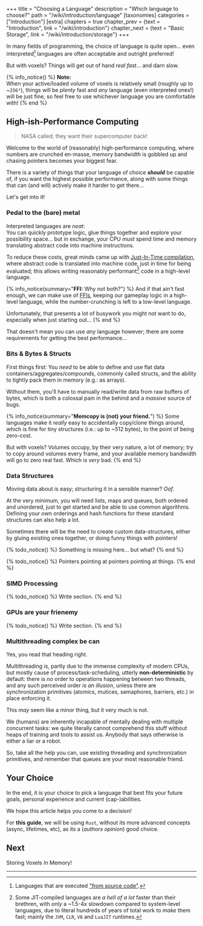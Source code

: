 +++
title = "Choosing a Language"
description = "Which language to choose?"
path = "/wiki/introduction/language"
[taxonomies]
categories = ["introduction"]
[extra]
chapters = true
chapter_prev = {text = "Introduction", link = "/wiki/introduction"}
chapter_next = {text = "Basic Storage", link = "/wiki/introduction/storage"}
+++

In many fields of programming, the choice of language is quite open... even interpreted[^interpreted] languages are often acceptable and outright preferred!

But with voxels? Things will get out of hand *real fast*... and darn slow.

<!-- more -->

{% info_notice() %}
**Note:**  
When your active/loaded volume of voxels is relatively small (roughly up to ~`256³`), things will be *plenty* fast and *any* language (even interpreted ones!) will be just fine, so feel free to use whichever language you are comfortable with!
{% end %}

## High-ish-Performance Computing

> NASA called; they want their supercomputer back!

Welcome to the world of (reasonably) high-performance computing,
where numbers are crunched en-masse, memory bandwidth is gobbled up
and chasing pointers becomes your biggest fear.

There is a variety of things that your language of choice ***should*** be capable of,
if you want the highest possible performance, along with some things that can
(and will) actively make it harder to get there...

Let's get into it!

### Pedal to the (bare) metal

Interpreted languages are *neat*:  
You can quickly prototype logic, glue things together and explore your possibility space...
but in exchange, your CPU *must* spend time and memory translating abstract code into machine instructions.

To reduce these costs, great minds came up with [Just-In-Time compilation](https://en.wikipedia.org/wiki/Just-in-time_compilation),
where abstract code is translated into machine code, just in time for being evaluated; this allows writing reasonably performant[^somejit] code in a high-level language.

{% info_notice(summary="**FFI:** Why not both?") %}
And if that ain't fast enough, we can make use of [FFIs](https://en.wikipedia.org/wiki/Foreign_function_interface),
keeping our gameplay logic in a high-level language, while the number-crunching is left to a low-level language.

Unfortunately, that presents a lot of busywork you might not want to do, especially when just starting out...
{% end %}

That doesn't mean you can use *any* language however;
there are some requirements for getting the best performance...

### Bits & Bytes & Structs

First things first: You *need* to be able to define and use flat data containers/aggregates/compounds,
commonly called structs, and the ability to tightly pack them in memory (e.g.: as arrays).

Without them, you'll have to manually read/write data from raw buffers of bytes,
which is both a colossal pain in the behind and a *massive* source of bugs.

{% info_notice(summary="**Memcopy is (not) your friend.**") %}
Some languages make it *really* easy to accidentally copy/clone things around,
which is fine for tiny structures (i.e.: up to ~512 bytes), to the point of being zero-cost.

But with voxels? Volumes occupy, by their very nature, a lot of memory;
try to copy around volumes every frame, and your available memory bandwidth will go to zero real fast.
Which is *very* bad.
{% end %}

### Data Structures

Moving data about is easy; structuring it in a sensible manner? *Oof*.

At the very minimum, you will need lists, maps and queues, both ordered
and unordered, just to get started and be able to use common algorithms.
Defining your own orderings and hash functions for these standard structures
can also help a lot.

Sometimes there will be the need to create custom data-structures,
either by gluing existing ones together, or doing funny things with pointers!

{% todo_notice() %} Something is missing here... but what? {% end %}

{% todo_notice() %} Pointers pointing at pointers pointing at things. {% end %}

### SIMD Processing

{% todo_notice() %} Write section. {% end %}

### GPUs are your frienemy

{% todo_notice() %} Write section. {% end %}

### Multithreading complex be can

Yes, you read that heading right.

Multithreading is, partly due to the immense complexity of modern CPUs,
but mostly cause of process/task-scheduling,
utterly **non-deterministic** by default:
there is *no* order to operations happening between two threads,
and any such perceived order *is an illusion*, unless there are synchronization
primitives (atomics, mutices, semaphores, barriers, etc.) in place enforcing it.

This *may* seem like a minor thing, but it very much is not.

We (humans) are inherently incapable of mentally dealing with multiple concurrent tasks:
we quite literally cannot comprehend this stuff without heaps of training and tools to assist us.
Anybody that says otherwise is either a liar or a robot.

So, take all the help you can, use existing threading and synchronization primitives,
and remember that queues are your most reasonable friend.

## Your Choice

In the end, it is your choice to pick a language that best fits your future goals,
personal experience and current (cap-)abilities.

We hope this article helps you come to a decision!

For **this guide**, we will be using `Rust`,
without its more advanced concepts (async, lifetimes, etc),
as its a (*authors opinion*) good choice.

<!--

## Requirements for performant Voxels

While a combination of [Chunking](/wiki/chunking), [compression](/wiki/compression) and various acceleration structures can go a long way to alleviate these issues, you *will* eventually need the ability to manage memory on both fine and large scales.

// As such, there are some rather strong **requirements** when choosing a language:
// 
// 1. Tightly packing data, via structs and continuous arrays.
// 2. Processing large arrays/lists of numbers at bare-metal speed.
// 3. Creation of complex, nested, but performant, data-structures.
// 4. No copying or cloning of data unless requested.
// 5. Access to graphics hardware acceleration.
// 6. Multithreading.

This effectively cuts out *all* languages that are interpreted[^interpreted] instead of compiled[^system-level]; using these languages is *not* recommended for anything but higher level (i.e.: gameplay) scripts.

{% info_notice() %}
**Note:** Using JIT-compiled[^JIT] interpreted languages is fine, but you'll have to be ***very*** careful with managing memory, and will have to deal with heaps of leaky abstractions and non-idiomatic[^idiom] code.
{% end %}

## Your Choices

Unfortunately, there aren't many programming-languages that make writing high-performance code a reasonable affair, so your choices are quite limited ***if*** you want a whole hecc of a lot of voxels...

This (*very* incomplete) table is roughly ordered by time to learn/get-started.

-->

## Next

Storing Voxels In Memory!

---

[^interpreted]: Languages that are executed ["from source code"](https://en.wikipedia.org/wiki/Interpreter_(computing)).

[^somejit]: Some JIT-compiled languages are *a hell of a lot* faster than their brethren, with *only* a ~1.5-4x slowdown compared to system-level languages, due to literal hundreds of years of total work to *make* them fast; mainly the `JVM`, `CLR`, `V8` and `LuaJIT` runtimes.

[^system-level]: [Higher-level System-level Languages](https://en.wikipedia.org/wiki/System_programming_language#Higher-level_languages).

[^idiom]: 'Normal' or 'Natural', see <https://en.wiktionary.org/wiki/idiomatic>.
